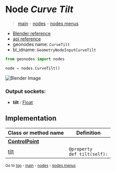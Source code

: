 # Node *Curve Tilt*

> [main](../index.md) - [nodes](nodes.md) - [nodes menus](nodes_menus.md)

- [Blender reference](https://docs.blender.org/manual/en/latest/modeling/geometry_nodes/curve/curve_tilt.html)
- [api reference](https://docs.blender.org/api/current/bpy.types.GeometryNodeInputCurveTilt.html)
- geonodes name: `CurveTilt`
- bl_idname: `GeometryNodeInputCurveTilt`

```python
from geonodes import nodes

node = nodes.CurveTilt()
```

![Blender Image](https://docs.blender.org/manual/en/latest/_images/node-types_GeometryNodeInputCurveTilt.webp)

### Output sockets:

- **tilt** : [Float](Float.md)

## Implementation

| Class or method name | Definition |
|----------------------|------------|
| **[ControlPoint](ControlPoint.md)** |
| [tilt](ControlPoint.md#tilt-property) | `@property`<br> `def tilt(self):` |

<sub>Go to [top](#node-Curve-Tilt) - [main](../index.md) - [nodes](nodes.md) - [nodes menus](nodes_menus.md)</sub>

